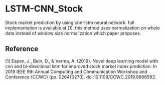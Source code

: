 # LSTM-CNN_Stock
Stock market prediction by using cnn-lstm neural network. 
full implementation is available at [1]. 
this method uses normalization on whole data instead of window size normalization which paper proposes.

## Reference 
[1] Eapen, J., Bein, D., & Verma, A. (2019). Novel deep learning model with cnn
and bi-directional lstm for improved stock market index prediction. In 2019
IEEE 9th Annual Computing and Communication Workshop and Conference
(CCWC) (pp. 0264{0270). doi:10.1109/CCWC.2019.8666592.
